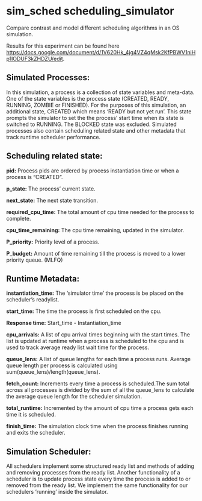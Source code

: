 # sim_sched scheduling_simulator
Compare contrast and model different scheduling algorithms in an OS simulation.

Results for this experiment can be found here 
https://docs.google.com/document/d/1V620Hk_4jg4VZ4qMsk2KfPBWV1niHp1lODUF3kZHDZU/edit.

## Simulated Processes: 
In this simulation, a process is  a collection of state variables and meta-data. One of the state variables is the process state (CREATED, READY, RUNNING, ZOMBIE or FINISHED). For the purposes of this simulation, an additional state, CREATED which means ‘READY but not yet run’. This state prompts the simulator to set the the process’ start time when its state is switched to RUNNING. The BLOCKED state was excluded. Simulated processes also contain scheduling related state and other metadata that track runtime scheduler performance. 

## Scheduling related state:
**pid:**  Process pids are ordered by process instantiation time or when a process is “CREATED”.

**p_state:** The process’ current state.

**next_state:** The next state transition.

**required_cpu_time:** The total amount of cpu time needed for the process to complete.

**cpu_time_remaining:** The cpu time remaining, updated in the simulator.

**P_priority:** Priority level of a process.

**P_budget:** Amount of time remaining till the process is moved to a lower priority queue. (MLFQ)

## Runtime Metadata:
**instantiation_time:** The ‘simulator time’ the process is be placed on the scheduler’s readylist.

**start_time:** The time the process is first scheduled on the cpu.

**Response time:** Start_time - Instantiation_time

**cpu_arrivals:** A list of cpu arrival times beginning with the start times. The list is updated at runtime when a process is scheduled to the cpu and is used to track average ready list wait time for the process. 

**queue_lens:** A list of queue lengths for each time a process runs. Average queue length per process is calculated using sum(queue_lens)/length(queue_lens).

**fetch_count:** Increments every time  a process is scheduled.The sum total across all processes is divided by the sum of all the queue_lens to calculate the average queue length for the scheduler simulation.

**total_runtime:** Incremented by the amount of cpu time a process gets each time it is scheduled.

**finish_time:** The simulation clock time when the process finishes running and exits the scheduler.

## Simulation Scheduler:
All schedulers implement some structured ready list and methods of adding and removing processes from the ready list. Another functionality of a scheduler is to update process state every time the process is added to or removed from the ready list. We implement the same functionality for our schedulers ‘running’ inside the simulator.
